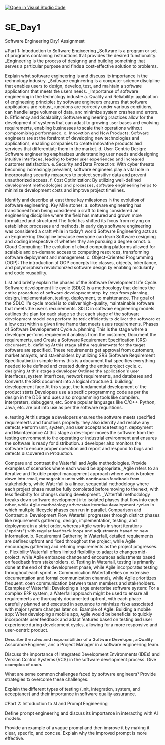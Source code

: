 [![Open in Visual Studio Code](https://classroom.github.com/assets/open-in-vscode-2e0aaae1b6195c2367325f4f02e2d04e9abb55f0b24a779b69b11b9e10269abc.svg)](https://classroom.github.com/online_ide?assignment_repo_id=18303382&assignment_repo_type=AssignmentRepo)
# SE_Day1
Software Engineering Day1 Assignment

#Part 1: Introduction to Software Engineering
_Software is a program or set of programs containing instructions that provides the desired functionality. _Engineering is the process of designing and building something that serves a particular purpose and finds a cost-effective solution to problems.

Explain what software engineering is and discuss its importance in the technology industry.
_Software engineering is a computer science discipline that enables users to design, develop, test, and maintain a software applications that meets the users needs.
_Importance of software engineering in the technology industry
a. Quality and Reliability:
application of engineering principles by software engineers ensures that software applications are robust, functions are correctly under various conditions, can handle large volumes of data, and minimize system crashes and errors. 
b. Efficiency and Scalability:
Software engineering practices allow for the development of systems that can adapt to growing user bases and evolving requirements, enabling businesses to scale their operations without compromising performance. 
c. Innovation and New Products:
Software engineers are at the forefront of developing new technologies and applications, enabling companies to create innovative products and services that differentiate them in the market. 
d. User-Centric Design:
Software engineering emphasizes understanding user needs and designing intuitive interfaces, leading to better user experiences and increased customer satisfaction. 
e. Security and Data Protection:
With cyber threats becoming increasingly prevalent, software engineers play a vital role in incorporating security measures to protect sensitive data and prevent unauthorized access. 
f. Cost Optimization:
By utilizing well-defined development methodologies and processes, software engineering helps to minimize development costs and improve project timelines. 


Identify and describe at least three key milestones in the evolution of software engineering.
Key Mile stones:
a. software engineering has transitioned from being considered a craft to being considered an engineering discipline where the field has matured and grown more formalized and structured.The field has shifted its focus from relying on established processes and methods. In early days software engineering was considered a craft while in today’s world Software Engineering acts as an Engineering Discipline because everyone can learn Software designing and coding irrespective of whether they are pursuing a degree or not.
b. Cloud Computing:
The evolution of cloud computing platforms allowed for scalable and on-demand access to computing resources, transforming software deployment and management. 
c. Object-Oriented Programming (OOP):
The introduction of OOP concepts like classes, objects, inheritance, and polymorphism revolutionized software design by enabling modularity and code reusability. 


List and briefly explain the phases of the Software Development Life Cycle.
Software development life cycle (SDLC) is a methodology that defines the entire procedure of software development step-by-step from planning, design, implementation, testing, deployment, to maintenance.  The goal of the SDLC life cycle model is to deliver high-quality, maintainable software that meets the user’s requirements. SDLC in software engineering models outlines the plan for each stage so that each stage of the software development model can perform its task efficiently to deliver the software at a low cost within a given time frame that meets users requirements. 
Phases of Software Developement Cycle
a. planning
This is the stage where a developer perfoms requirement analisys from the customer, Document the requirements, and Create a Software Requirement Specification (SRS) document. 
b. defining
At this stage all the requirements for the target software are specified. These requirements get approval from customers, market analysts, and stakeholders by utilizing SRS (Software Requirement Specification).in simple terms this is a document that specifies everything needed to be defined and created during the entire project cycle. 
c. designing
At this stage a developer Outlines the application's user interfaces, system interfaces, network requirements, and databases and Converts the SRS document into a logical structure
d. building/ developement face
At this stage, the fundamental development of the product starts.Developers use a specific programming code as per the design in the DDS and uses also programming tools like compilers, interpreters, debuggers, etc. Some popular languages like C/C++, Python, Java, etc. are put into use as per the software regulations. 

e. testing
At this stage a developers ensures the software meets specified requirements and functions properly. they also identify and resolve any defects,Perform unit, system, and user acceptance testing
f. deployment and Maintaenance
At this stage a developer moves the software from the testing environment to the operating or industrial environment and ensures the software is ready for distribution.
a developer also monitors the software to ensure proper operation and report and respond to bugs and defects discovered in Production.


Compare and contrast the Waterfall and Agile methodologies. Provide examples of scenarios where each would be appropriate._Agile refers to an iterative and flexible project management approach where work is broken down into small, manageable units with continuous feedback from stakeholders, while Waterfall is a linear, sequential methodology where each project phase must be fully completed before moving to the next, with less flexibility for changes during development. 
_Waterfall methodology breaks down software development into isolated phases that flow into each other, while Agile methodology advocates iterative development cycles in which multiple lifecycle phases can run in parallel.
Comparison and Contrast:
a. Development Flow
Waterfall progresses through distinct phases like requirements gathering, design, implementation, testing, and deployment in a strict order, whereas Agile works in short iterations ("sprints") with regular feedback loops and adjustments based on new information. 
b. Requirement Gathering
In Waterfall, detailed requirements are defined upfront and fixed throughout the project, while Agile encourages gathering and refining requirements as the project progresses. 
c. Flexibility
Waterfall offers limited flexibility to adapt to changes mid-project, while Agile embraces change and encourages adjustments based on feedback from stakeholders. 
d. Testing
In Waterfall, testing is primarily done at the end of the development phase, while Agile incorporates testing throughout each sprint. 
e. Communication
Waterfall relies on extensive documentation and formal communication channels, while Agile prioritizes frequent, open communication between team members and stakeholders. 
Examples of Waterfall:
Developing a large enterprise software system: For a complex ERP system, a Waterfall approach might be used to ensure all requirements are thoroughly documented upfront, with each phase carefully planned and executed in sequence to minimize risks associated with major system changes later on. 
Example of Agile:
Building a mobile app: When developing a mobile app, Agile would be beneficial to quickly incorporate user feedback and adapt features based on testing and user experience during development cycles, allowing for a more responsive and user-centric product. 

Describe the roles and responsibilities of a Software Developer, a Quality Assurance Engineer, and a Project Manager in a software engineering team.


Discuss the importance of Integrated Development Environments (IDEs) and Version Control Systems (VCS) in the software development process. Give examples of each.


What are some common challenges faced by software engineers? Provide strategies to overcome these challenges.


Explain the different types of testing (unit, integration, system, and acceptance) and their importance in software quality assurance.


#Part 2: Introduction to AI and Prompt Engineering


Define prompt engineering and discuss its importance in interacting with AI models.


Provide an example of a vague prompt and then improve it by making it clear, specific, and concise. Explain why the improved prompt is more effective.
